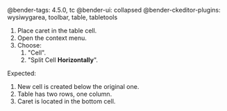 @bender-tags: 4.5.0, tc
@bender-ui: collapsed
@bender-ckeditor-plugins: wysiwygarea, toolbar, table, tabletools

1. Place caret in the table cell.
1. Open the context menu.
1. Choose:
	1. "Cell".
	1. "Split Cell **Horizontally**".

Expected:

1. New cell is created below the original one.
1. Table has two rows, one column.
1. Caret is located in the bottom cell.